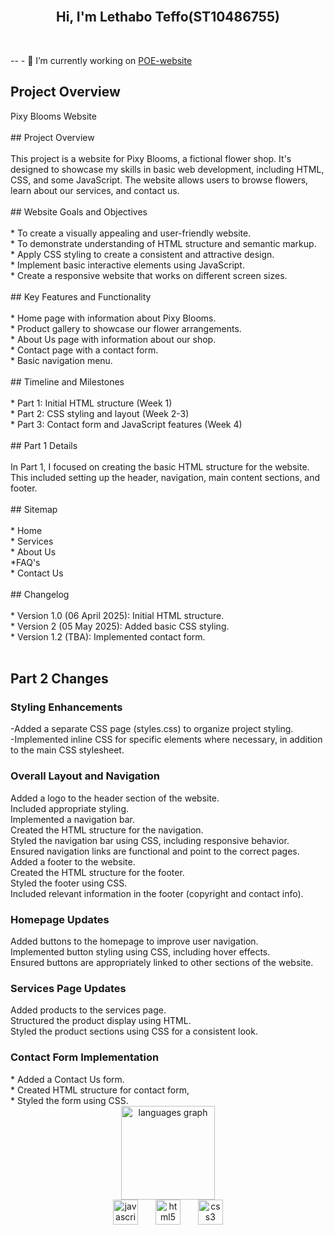 <br clear="both">

<h2 align="center">Hi, I'm Lethabo Teffo(ST10486755)</h2>

<br clear="both">

 -- - 🔭 I’m currently working on [POE-website](https://github.com/LethaboTeffo/POE-website)


<h2>Project Overview</h2>

<p align="left">Pixy Blooms Website<br><br>## Project Overview<br><br>This project is a website for Pixy Blooms, a fictional flower shop. It's designed to showcase my skills in basic web development, including HTML, CSS, and some JavaScript. The website allows users to browse flowers, learn about our services, and contact us.<br><br>## Website Goals and Objectives<br><br>* To create a visually appealing and user-friendly website.<br>* To demonstrate understanding of HTML structure and semantic markup.<br>* Apply CSS styling to create a consistent and attractive design.<br>* Implement basic interactive elements using JavaScript.<br>* Create a responsive website that works on different screen sizes.<br><br>## Key Features and Functionality<br><br>* Home page with information about Pixy Blooms.<br>* Product gallery to showcase our flower arrangements.<br>* About Us page with information about our shop.<br>* Contact page with a contact form.<br>* Basic navigation menu.<br><br>## Timeline and Milestones<br><br>* Part 1: Initial HTML structure (Week 1)<br>* Part 2: CSS styling and layout (Week 2-3)<br>* Part 3: Contact form and JavaScript features (Week 4)<br><br>## Part 1 Details<br><br>In Part 1, I focused on creating the basic HTML structure for the website. This included setting up the header, navigation, main content sections, and footer.<br><br>## Sitemap<br><br>* Home<br>* Services<br>* About Us<br>*FAQ's<br>* Contact Us<br><br>## Changelog<br><br>* Version 1.0 (06 April 2025): Initial HTML structure.<br>* Version 2 (05 May 2025): Added basic CSS styling.<br>* Version 1.2 (TBA): Implemented contact form.<br><br> </p>

<h2>Part 2 Changes</h2>


 <h3> Styling Enhancements</h3>
   -Added a separate CSS page (styles.css) to organize project styling. <br>
   -Implemented inline CSS for specific elements where necessary, in addition to the main CSS stylesheet. 
    
<h3>Overall Layout and Navigation </h3>
Added a logo to the header section of the website. <br>
Included appropriate styling. <br>
Implemented a navigation bar. <br>
Created the HTML structure for the navigation. <br>
Styled the navigation bar using  CSS, including responsive behavior. <br>
Ensured navigation links are functional and point to the correct pages. <br>
Added a footer to the website. <br>
 Created the HTML structure for the footer. <br>
 Styled the footer using CSS. <br>
Included relevant information in the footer (copyright and contact info).
        
<h3> Homepage Updates </h3>
  Added buttons to the homepage to improve user navigation.<br>
  Implemented button styling using  CSS, including hover effects.<br>
  Ensured buttons are appropriately linked to other sections of the website.
  
<h3>Services Page Updates </h3>
Added products to the services page.<br>
Structured the product display using HTML.<br>
Styled the product sections using CSS for a consistent look.<br>

<h3>Contact Form Implementation </h3>
    * Added a Contact Us form. <br>
        * Created HTML structure for contact form, <br>
        * Styled the form using  CSS.


<br clear="both">

<div align="center">
  <img src="https://github-readme-stats.vercel.app/api/top-langs?username=LethaboTeffo&locale=en&hide_title=false&layout=compact&card_width=320&langs_count=5&theme=dracula&hide_border=false&order=2" height="150" alt="languages graph"  />
</div>



<div align="center">
  <img src="https://cdn.jsdelivr.net/gh/devicons/devicon/icons/javascript/javascript-original.svg" height="40" alt="javascript logo"  />
  <img width="20" />
  <img src="https://cdn.jsdelivr.net/gh/devicons/devicon/icons/html5/html5-original.svg" height="40" alt="html5 logo"  />
  <img width="20" />
  <img src="https://cdn.jsdelivr.net/gh/devicons/devicon/icons/css3/css3-original.svg" height="40" alt="css3 logo"  />
</div>
